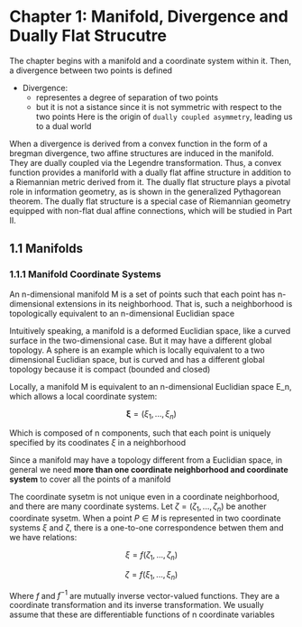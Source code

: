 # Chapter 1: Manifold, Divergence and Dually Flat Strucutre

The chapter begins with a manifold and a coordinate system within it. Then, a divergence between two points is defined

- Divergence:
  - representes a degree of separation of two points
  - but it is not a sistance since it is not symmetric with respect to the two points
  Here is the origin of `dually coupled asymmetry`, leading us to a dual world

When a divergence is derived from a convex function in the form of a bregman divergence, two affine structures are induced in the manifold. They are dually coupled via the Legendre transformation. Thus, a convex function provides a maniforld with a dually flat affine structure in addition to a Riemannian metric derived from it. The dually flat structure plays a pivotal role in information geometry, as is shown in the generalized Pythagorean theorem. The dually flat structure is a special case of Riemannian geometry equipped with non-flat dual affine connections, which will be studied in Part II.

## 1.1 Manifolds

### 1.1.1 Manifold Coordinate Systems

An n-dimensional manifold M is a set of points such that each point has n-dimensional extensions in its neighborhood. That is, such a neighborhood is topologically equivalent to an n-dimensional Euclidian space

Intuitively speaking, a manifold is a deformed Euclidian space, like a curved surface in the two-dimensional case. But it may have a different global topology. A sphere is an example which is locally equivalent to a two dimensional Euclidian space, but is curved and has a different global topology because it is compact (bounded and closed)

Locally, a manifold M is equivalent to an n-dimensional Euclidian space E_n, which allows a local coordinate system:

```math
\boldsymbol{\xi} = (\xi_{1}, ..., \xi_{n})
```

Which is composed of n components, such that each point is uniquely specified by its coodinates $`\xi`$ in a neighborhood

Since a manifold may have a topology different from a Euclidian space, in general we need **more than one coordinate neighborhood and coordinate system** to cover all the points of a manifold

The coordinate sysetm is not unique even in a coordinate neighborhood, and there are many coordinate systems. Let $`\zeta = (\zeta_{1}, ..., \zeta_{n})`$ be another coordinate sysetm. When a point $`P \in M`$ is represented in two coordinate systems $`\xi`$ and $`\zeta`$, there is a one-to-one correspondence betwen them and we have relations:

```math
\xi = f(\zeta_{1}, ..., \zeta_{n})
```

```math
\zeta = f(\xi_{1}, ..., \xi_{n})
```

Where $`f`$ and $`f^{-1}`$ are mutually inverse vector-valued functions. They are a coordinate transformation and its inverse transformation. We usually assume that these are differentiable functions of n coordinate variables
